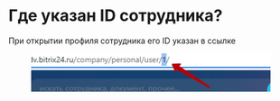 # Где указан ID сотрудника?

При открытии профиля сотрудника его ID указан в ссылке

<figure><img src="../../.gitbook/assets/image.png" alt=""><figcaption></figcaption></figure>
